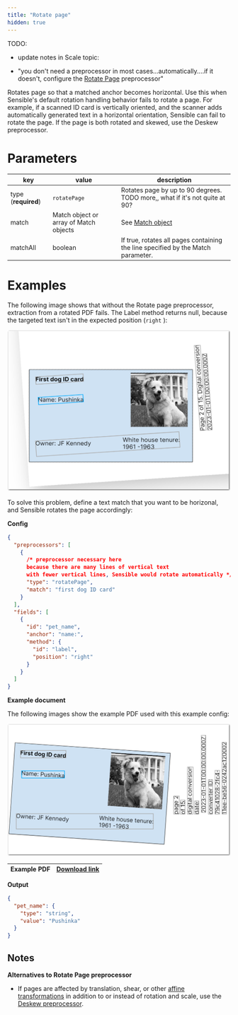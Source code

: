 ```yaml
---
title: "Rotate page"
hidden: true
---
```




TODO:

- update notes in Scale topic:

-   "you don't need a preprocessor in most cases...automatically....if it doesn't, configure the [Rotate Page](doc:rotate-page) preprocessor"

  



Rotates page so that a matched anchor becomes horizontal. Use this when Sensible's default rotation handling behavior fails to rotate a page. For example, if a scanned ID card is vertically oriented, and the scanner adds automatically generated text in a horizontal orientation, Sensible can fail to rotate the page.  If the page is both rotated and skewed, use the Deskew preprocessor.

Parameters
====

| key                 | value                                  | description                                                  |
| ------------------- | -------------------------------------- | ------------------------------------------------------------ |
| type (**required**) | `rotatePage`                           | Rotates page by up to 90 degrees. TODO more,, what if it's not quite at 90? |
| match               | Match object or array of Match objects | See [Match object](doc:match)                                |
| matchAll            | boolean                                | If true, rotates all pages containing the line specified by the Match parameter. |

Examples
====

The following image shows that without the Rotate page preprocessor, extraction from a rotated PDF fails. The Label method returns null, because the targeted text  isn't in the expected position (`right` ):

![Click to enlarge](https://raw.githubusercontent.com/sensible-hq/sensible-docs/main/readme-sync/assets/v0/images/final/rotate_page_1.png)

To solve this problem, define a text match that you want to be horizonal, and Sensible rotates the page accordingly:

**Config**

```json
{
  "preprocessors": [
    {
      /* preprocessor necessary here
      because there are many lines of vertical text 
      with fewer vertical lines, Sensible would rotate automatically */
      "type": "rotatePage",
      "match": "first dog ID card"
    }
  ],
  "fields": [
    {
      "id": "pet_name",
      "anchor": "name:",
      "method": {
        "id": "label",
        "position": "right"
      }
    }
  ]
}
```

**Example document**

The following images show the example PDF used with this example config:

![Click to enlarge](https://raw.githubusercontent.com/sensible-hq/sensible-docs/main/readme-sync/assets/v0/images/final/rotate_page_2.png)

| Example PDF | [Download link](https://raw.githubusercontent.com/sensible-hq/sensible-docs/main/readme-sync/assets/v0/pdfs/rotate_page.pdf) |
| ------------------------------------------ | ------------------------------------------------------------ |

**Output**

```json
{
  "pet_name": {
    "type": "string",
    "value": "Pushinka"
  }
}
```

Notes
----

**Alternatives to Rotate Page preprocessor**

- If pages are affected by translation, shear, or other [affine transformations](https://homepages.inf.ed.ac.uk/rbf/HIPR2/affine.htm) in addition to or instead of rotation and scale, use the [Deskew preprocessor](https://docs.sensible.so/docs/deskew).